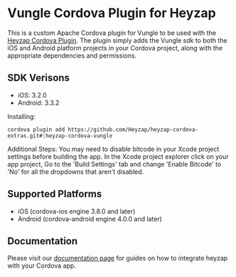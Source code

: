 Vungle Cordova Plugin for Heyzap
==================================

This is a custom Apache Cordova plugin for Vungle to be used with the [Heyzap Cordova Plugin](github.com/Heyzap/heyzap-cordova). The plugin simply adds the Vungle sdk to both the iOS and Android platform projects in your Cordova project, along with the appropriate dependencies and permissions.

SDK Verisons
------------
- iOS: 3.2.0
- Android: 3.3.2

Installing:
```
cordova plugin add https://github.com/Heyzap/heyzap-cordova-extras.git#:heyzap-cordova-vungle
```

Additional Steps:
You may need to disable bitcode in your Xcode project settings before building the app.
In the Xcode project explorer click on your app project, Go to the 'Build Settings' tab and change 'Enable Bitcode' to 'No' for all the dropdowns that aren't disabled.

Supported Platforms
-------------------
- iOS (cordova-ios engine 3.8.0 and later)
- Android (cordova-android engine 4.0.0 and later)

Documentation
-------------
Please visit our [documentation page](https://github.com/Heyzap/heyzap-cordova/blob/master/docs/setup_and_requirements.md) for guides on how to integrate heyzap with your Cordova app.
